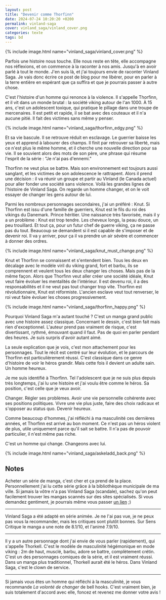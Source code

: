 ```yaml
---
layout: post
title: "Devenir comme Thorfinn"
date: 2024-07-24 10:20:20 +0200
permalink: vinland-saga
cover: vinland_saga/vinland_cover.png
categories: texte
tags: bd
---
```


{% include image.html name="vinland_saga/vinland_cover.png" %}

Parfois une histoire nous touche. Elle nous reste en tête, elle accompagne nos réflexions, et on commence à la raconter à nos amis. Jusqu'à en avoir parlé à tout le monde. J'en suis là, et j'ai toujours envie de raconter Vinland Saga. Je vais donc écrire ce post de blog pour me libérer, pour en parler à la terre entière en espérant que ça suffira et que je pourrais passer à autre chose.

C'est l'histoire d'un homme qui renonce à la violence. Il s'appelle Thorfinn, et il vit dans un monde brutal : la société viking autour de l'an 1000. À 15 ans, c'est un adolescent toxique, qui pratique le pillage dans une troupe de mercenaires. Il est petit et rapide, il se bat avec des couteaux et il n'a aucune pitié. Il fait des victimes sans même y penser.

<!--more-->

{% include image.html name="vinland_saga/thorfinn_edgy.png" %}

Et sa vie bascule. Il se retrouve réduit en esclavage. Le guerrier baisse les yeux et apprend à labourer des champs. Il finit par retrouver sa liberté, mais ce n'est plus le même homme, et il cherche une nouvelle direction pour sa vie. Il se souvient alors des mots de son père, une phrase qui résume l'esprit de la série : "Je n'ai pas d'ennemi."

Thorfinn ne veut plus se battre. Mais son environnement est toujours aussi sanglant, et les victimes de son adolescence le rattrapent. Alors il prend une décision : il va réunir un groupe et partir au Vinland (le Canada actuel) pour aller fonder une société sans violence. Voilà les grandes lignes de l'histoire de Vinland Saga. On regarde un homme changer, et on le voit essayer de changer les gens autour de lui.

Parmi les nombreux personnages secondaires, j'ai un préféré : Knut. Si Thorfinn est issu d'une famille de guerriers, Knut est le fils du roi des vikings du Danemark. Prince héritier. Une naissance très favorisée, mais il y a un problème : Knut est trop tendre. Les cheveux longs, la peau douce, un peu trouillard. Et tout ça, pour un futur chef de guerre viking, ça ne passe pas du tout. Beaucoup se demandent si il est capable de s'imposer et de devenir roi. Il va y arriver, pour ça il va prendre un air sévère et commencer à donner des ordres.

{% include image.html name="vinland_saga/knut_must_change.png" %}

Knut et Thorfinn se connaissent et s'entendent bien. Tous les deux en décalage avec le modèle viril du viking grand, fort et barbu, ils se comprennent et veulent tous les deux changer les choses. Mais pas de la même façon. Alors que Thorfinn veut aller créer une société idéale, Knut veut faire évoluer les mentalités de l'intérieur. Il est devenu roi, il a des responsabilités et il ne veut pas tout changer trop vite. Thorfinn est révolutionnaire, Knut est réformiste. L'ancien esclave veut tout renverser, le roi veut faire évoluer les choses progressivement.

{% include image.html name="vinland_saga/thorfinn_happy.png" %}

Pourquoi Vinland Saga m'a autant touché ? C'est un manga grand public avec une histoire assez classique. Concernant le dessin, c'est bien fait mais rien d'exceptionnel. L'auteur prend pas vraiment de risque, c'est divertissant, rythmé, émouvant quand il faut. Pas de quoi en parler pendant des heures. Je suis surpris d'avoir autant aimé.

La seule explication que je vois, c'est mon attachement pour les personnages. Tout le récit est centré sur leur évolution, et le parcours de Thorfinn est particulièrement réussi. C'est classique dans ce genre d'histoire de voir le héros grandir. Mais cette fois il devient un adulte sain. Un homme heureux.

Je me suis identifié à Thorfinn. Tel l'adolescent que je ne suis plus depuis très longtemps, j'ai lu une histoire et j'ai voulu être comme le héros. Sa position, c'est celle que je veux avoir.

Changer. Régler ses problèmes. Avoir une vie personnelle cohérente avec ses positions politiques. Vivre une vie plus juste, faire des choix radicaux et s'opposer au status quo. Devenir heureux.

Comme beaucoup d'hommes, j'ai réfléchi à ma masculinité ces dernières années, et Thorfinn est arrivé au bon moment. Ce n'est pas un héros violent de plus, utile uniquement parce qu'il sait se battre. Il n'a pas de pouvoir particulier, il n'est même pas riche.

C'est un homme qui change. Changeons avec lui.

{% include image.html name="vinland_saga/askeladd_back.png" %}

## Notes

Acheter un série de manga, c'est cher et ça prend de la place. Personnellement j'ai lu cette série grâce à la bibliothèque municipale de ma ville. Si jamais la vôtre n'a pas Vinland Saga (scandale), sachez qu'on peut facilement trouver les mangas scannés sur des sites spécialisés. Si vous demandez gentiment, je pourrais même vous passer <a href="https://www.lelmanga.com/manga/vinland-saga" target="_blank">un lien</a> ;)

-------------

Vinland Saga a été adapté en série animée. Je ne l'ai pas vue, je ne peux pas vous la recommander, mais les critiques sont plutôt bonnes. Sur Sens Critique le manga a une note de 8.1/10, et l'animé 7.9/10.

-------------

Il y a un autre personnage dont j'ai envie de vous parler (rapidement), qui s'appelle Thorkell. C'est le modèle de masculinité hégémonique en mode viking : 2m de haut, musclé, barbu, adore se battre, complètement crétin. C'est un des personnages comiques de la série, et il est vraiment réussi. Dans un manga plus traditionnel, Thorkell aurait été le héros. Dans Vinland Saga, c'est le clown de service.

-------------

Si jamais vous êtes un homme qui réfléchi à la masculinité, je vous recommande *La volonté de changer* de bell hooks. C'est vraiment bien, je suis totalement d'accord avec elle, foncez et revenez me donner votre avis !